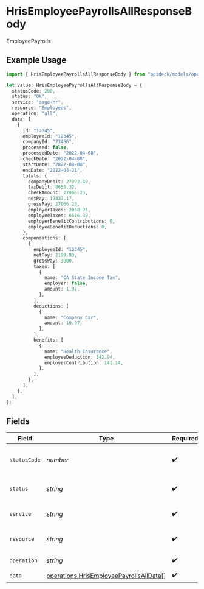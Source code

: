 # HrisEmployeePayrollsAllResponseBody

EmployeePayrolls

## Example Usage

```typescript
import { HrisEmployeePayrollsAllResponseBody } from "apideck/models/operations";

let value: HrisEmployeePayrollsAllResponseBody = {
  statusCode: 200,
  status: "OK",
  service: "sage-hr",
  resource: "Employees",
  operation: "all",
  data: [
    {
      id: "12345",
      employeeId: "12345",
      companyId: "23456",
      processed: false,
      processedDate: "2022-04-08",
      checkDate: "2022-04-08",
      startDate: "2022-04-08",
      endDate: "2022-04-21",
      totals: {
        companyDebit: 27992.49,
        taxDebit: 8655.32,
        checkAmount: 27966.23,
        netPay: 19337.17,
        grossPay: 27966.23,
        employerTaxes: 2038.93,
        employeeTaxes: 6616.39,
        employerBenefitContributions: 0,
        employeeBenefitDeductions: 0,
      },
      compensations: [
        {
          employeeId: "12345",
          netPay: 2199.93,
          grossPay: 3000,
          taxes: [
            {
              name: "CA State Income Tax",
              employer: false,
              amount: 1.97,
            },
          ],
          deductions: [
            {
              name: "Company Car",
              amount: 10.97,
            },
          ],
          benefits: [
            {
              name: "Health Insurance",
              employeeDeduction: 142.94,
              employerContribution: 141.14,
            },
          ],
        },
      ],
    },
  ],
};
```

## Fields

| Field                                                                                              | Type                                                                                               | Required                                                                                           | Description                                                                                        | Example                                                                                            |
| -------------------------------------------------------------------------------------------------- | -------------------------------------------------------------------------------------------------- | -------------------------------------------------------------------------------------------------- | -------------------------------------------------------------------------------------------------- | -------------------------------------------------------------------------------------------------- |
| `statusCode`                                                                                       | *number*                                                                                           | :heavy_check_mark:                                                                                 | HTTP Response Status Code                                                                          | 200                                                                                                |
| `status`                                                                                           | *string*                                                                                           | :heavy_check_mark:                                                                                 | HTTP Response Status                                                                               | OK                                                                                                 |
| `service`                                                                                          | *string*                                                                                           | :heavy_check_mark:                                                                                 | Apideck ID of service provider                                                                     | sage-hr                                                                                            |
| `resource`                                                                                         | *string*                                                                                           | :heavy_check_mark:                                                                                 | Unified API resource name                                                                          | Employees                                                                                          |
| `operation`                                                                                        | *string*                                                                                           | :heavy_check_mark:                                                                                 | Operation performed                                                                                | all                                                                                                |
| `data`                                                                                             | [operations.HrisEmployeePayrollsAllData](../../models/operations/hrisemployeepayrollsalldata.md)[] | :heavy_check_mark:                                                                                 | N/A                                                                                                |                                                                                                    |